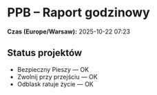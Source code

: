 # PPB – Raport godzinowy
**Czas (Europe/Warsaw):** 2025-10-22 07:23

## Status projektów
- Bezpieczny Pieszy — OK
- Zwolnij przy przejściu — OK
- Odblask ratuje życie — OK

